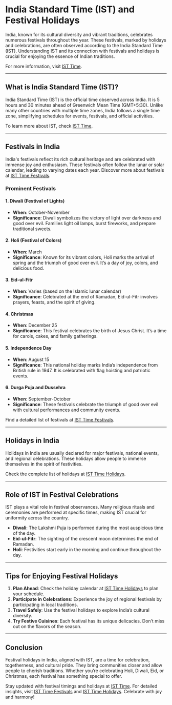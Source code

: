 # India Standard Time (IST) and Festival Holidays

India, known for its cultural diversity and vibrant traditions, celebrates numerous festivals throughout the year. These festivals, marked by holidays and celebrations, are often observed according to the India Standard Time (IST). Understanding IST and its connection with festivals and holidays is crucial for enjoying the essence of Indian traditions.  

For more information, visit [IST Time](https://isttime.com).  

---

## What is India Standard Time (IST)?  
India Standard Time (IST) is the official time observed across India. It is 5 hours and 30 minutes ahead of Greenwich Mean Time (GMT+5:30). Unlike many other countries with multiple time zones, India follows a single time zone, simplifying schedules for events, festivals, and official activities.  

To learn more about IST, check [IST Time](https://isttime.com).  

---

## Festivals in India  
India's festivals reflect its rich cultural heritage and are celebrated with immense joy and enthusiasm. These festivals often follow the lunar or solar calendar, leading to varying dates each year. Discover more about festivals at [IST Time Festivals](https://isttime.com/festivals/).  

### Prominent Festivals  

#### 1. Diwali (Festival of Lights)  
- **When**: October-November  
- **Significance**: Diwali symbolizes the victory of light over darkness and good over evil. Families light oil lamps, burst fireworks, and prepare traditional sweets.  

#### 2. Holi (Festival of Colors)  
- **When**: March  
- **Significance**: Known for its vibrant colors, Holi marks the arrival of spring and the triumph of good over evil. It’s a day of joy, colors, and delicious food.  

#### 3. Eid-ul-Fitr  
- **When**: Varies (based on the Islamic lunar calendar)  
- **Significance**: Celebrated at the end of Ramadan, Eid-ul-Fitr involves prayers, feasts, and the spirit of giving.  

#### 4. Christmas  
- **When**: December 25  
- **Significance**: This festival celebrates the birth of Jesus Christ. It’s a time for carols, cakes, and family gatherings.  

#### 5. Independence Day  
- **When**: August 15  
- **Significance**: This national holiday marks India’s independence from British rule in 1947. It is celebrated with flag hoisting and patriotic events.  

#### 6. Durga Puja and Dussehra  
- **When**: September-October  
- **Significance**: These festivals celebrate the triumph of good over evil with cultural performances and community events.  

Find a detailed list of festivals at [IST Time Festivals](https://isttime.com/festivals/).  

---

## Holidays in India  
Holidays in India are usually declared for major festivals, national events, and regional celebrations. These holidays allow people to immerse themselves in the spirit of festivities.  

Check the complete list of holidays at [IST Time Holidays](https://isttime.com/holidays/).  

---

## Role of IST in Festival Celebrations  
IST plays a vital role in festival observances. Many religious rituals and ceremonies are performed at specific times, making IST crucial for uniformity across the country.  

- **Diwali**: The Lakshmi Puja is performed during the most auspicious time of the day.  
- **Eid-ul-Fitr**: The sighting of the crescent moon determines the end of Ramadan.  
- **Holi**: Festivities start early in the morning and continue throughout the day.  

---

## Tips for Enjoying Festival Holidays  
1. **Plan Ahead**: Check the holiday calendar at [IST Time Holidays](https://isttime.com/holidays/) to plan your schedule.  
2. **Participate in Celebrations**: Experience the joy of regional festivals by participating in local traditions.  
3. **Travel Safely**: Use the festival holidays to explore India’s cultural diversity.  
4. **Try Festive Cuisines**: Each festival has its unique delicacies. Don’t miss out on the flavors of the season.  

---

## Conclusion  
Festival holidays in India, aligned with IST, are a time for celebration, togetherness, and cultural pride. They bring communities closer and allow people to cherish traditions. Whether you’re celebrating Holi, Diwali, Eid, or Christmas, each festival has something special to offer.  

Stay updated with festival timings and holidays at [IST Time](https://isttime.com). For detailed insights, visit [IST Time Festivals](https://isttime.com/festivals/) and [IST Time Holidays](https://isttime.com/holidays/). Celebrate with joy and harmony!
